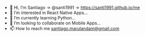 - 👋 Hi, I’m Santiago -> @santi1991 -> https://santi1991.github.io/me
- 👀 I’m interested in React Native Apps...
- 🌱 I’m currently learning Python...
- 💞️ I’m looking to collaborate on Mobile Apps...
- 📫 How to reach me santiago.marulandam@gmail.com


<!---
santi1991/santi1991 is a ✨ special ✨ repository because its `README.md` (this file) appears on your GitHub profile.
You can click the Preview link to take a look at your changes.
--->
